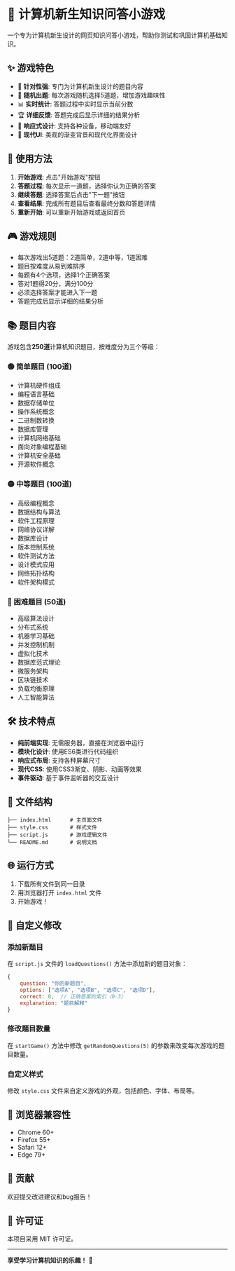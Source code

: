 # 🧠 计算机新生知识问答小游戏

一个专为计算机新生设计的网页知识问答小游戏，帮助你测试和巩固计算机基础知识。

## ✨ 游戏特色

- 🎯 **针对性强**: 专门为计算机新生设计的题目内容
- 🎲 **随机出题**: 每次游戏随机选择5道题，增加游戏趣味性
- 📊 **实时统计**: 答题过程中实时显示当前分数
- 🏆 **详细反馈**: 答题完成后显示详细的结果分析
- 📱 **响应式设计**: 支持各种设备，移动端友好
- 🎨 **现代UI**: 美观的渐变背景和现代化界面设计

## 🚀 使用方法

1. **开始游戏**: 点击"开始游戏"按钮
2. **答题过程**: 每次显示一道题，选择你认为正确的答案
3. **继续答题**: 选择答案后点击"下一题"按钮
4. **查看结果**: 完成所有题目后查看最终分数和答题详情
5. **重新开始**: 可以重新开始游戏或返回首页

## 🎮 游戏规则

- 每次游戏出5道题：2道简单，2道中等，1道困难
- 题目按难度从易到难排序
- 每题有4个选项，选择1个正确答案
- 答对1题得20分，满分100分
- 必须选择答案才能进入下一题
- 答题完成后显示详细的结果分析

## 📚 题目内容

游戏包含**250道**计算机知识题目，按难度分为三个等级：

### 🟢 简单题目 (100道)
- 计算机硬件组成
- 编程语言基础
- 数据存储单位
- 操作系统概念
- 二进制数转换
- 数据库管理
- 计算机网络基础
- 面向对象编程基础
- 计算机安全基础
- 开源软件概念

### 🟡 中等题目 (100道)
- 高级编程概念
- 数据结构与算法
- 软件工程原理
- 网络协议详解
- 数据库设计
- 版本控制系统
- 软件测试方法
- 设计模式应用
- 网络拓扑结构
- 软件架构模式

### 🔴 困难题目 (50道)
- 高级算法设计
- 分布式系统
- 机器学习基础
- 并发控制机制
- 虚拟化技术
- 数据库范式理论
- 微服务架构
- 区块链技术
- 负载均衡原理
- 人工智能算法

## 🛠️ 技术特点

- **纯前端实现**: 无需服务器，直接在浏览器中运行
- **模块化设计**: 使用ES6类进行代码组织
- **响应式布局**: 支持各种屏幕尺寸
- **现代CSS**: 使用CSS3渐变、阴影、动画等效果
- **事件驱动**: 基于事件监听器的交互设计

## 📁 文件结构

```
├── index.html      # 主页面文件
├── style.css       # 样式文件
├── script.js       # 游戏逻辑文件
└── README.md       # 说明文档
```

## 🌐 运行方式

1. 下载所有文件到同一目录
2. 用浏览器打开 `index.html` 文件
3. 开始游戏！

## 🔧 自定义修改

### 添加新题目

在 `script.js` 文件的 `loadQuestions()` 方法中添加新的题目对象：

```javascript
{
    question: "你的新题目",
    options: ["选项A", "选项B", "选项C", "选项D"],
    correct: 0,  // 正确答案的索引（0-3）
    explanation: "题目解释"
}
```

### 修改题目数量

在 `startGame()` 方法中修改 `getRandomQuestions(5)` 的参数来改变每次游戏的题目数量。

### 自定义样式

修改 `style.css` 文件来自定义游戏的外观，包括颜色、字体、布局等。

## 📱 浏览器兼容性

- Chrome 60+
- Firefox 55+
- Safari 12+
- Edge 79+

## 🤝 贡献

欢迎提交改进建议和bug报告！

## 📄 许可证

本项目采用 MIT 许可证。

---

**享受学习计算机知识的乐趣！** 🎉

